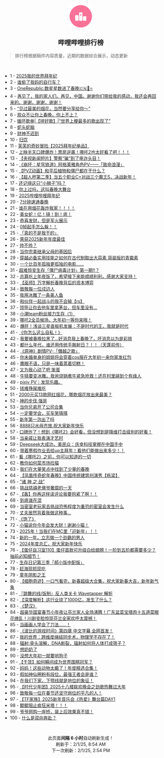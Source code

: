<div align="center">
    <img src="./assets/icon_rank.png" alt="logo" />
    <h2>哔哩哔哩排行榜</h>
</div>

> 排行榜根据稿件内容质量，近期的数据综合展示，动态更新

<br />

<ul><li><span>1 - <a href=https://www.bilibili.com/BV1fdfQYYEDd target=_blank>2025我的世界拜年纪</a></span></li><li><span>2 - <a href=https://www.bilibili.com/BV1MTFnefEz7 target=_blank>谁偷了我妈的自行车？</a></span></li><li><span>3 - <a href=https://www.bilibili.com/BV1TxFhe4Eyz target=_blank>OneRepublic:数星星数进了春晚🇨🇳🐍⭐️</a></span></li><li><span>4 - <a href=https://www.bilibili.com/BV1icFSexE8w target=_blank>再见了，我的家人们。再见，中国。谢谢你们带给我的感动，我还会再回来的。谢谢，谢谢，谢谢！</a></span></li><li><span>5 - <a href=https://www.bilibili.com/BV15fFWeDEhM target=_blank>“见过最美的烟花，当然要分享给你～”</a></span></li><li><span>6 - <a href=https://www.bilibili.com/BV1vvFaeuEoe target=_blank>观众不让你上春晚，你上不上？</a></span></li><li><span>7 - <a href=https://www.bilibili.com/BV1H1fSYaEym target=_blank>循环歌单|【拼好歌】|“世界上梗最多的歌出现了”</a></span></li><li><span>8 - <a href=https://www.bilibili.com/BV1zXFWeREV7 target=_blank>蛇头蛇脑</a></span></li><li><span>9 - <a href=https://www.bilibili.com/BV1MuFpeKEGH target=_blank>财神不迟到</a></span></li><li><span>10 - <a href=https://www.bilibili.com/BV1cfFTe2ECo target=_blank>归饮</a></span></li><li><span>11 - <a href=https://www.bilibili.com/BV1gEfpYKEo9 target=_blank>芙芙的奇妙冒险【2025拜年纪单品】</a></span></li><li><span>12 - <a href=https://www.bilibili.com/BV1eBFaeTEzF target=_blank>上映半天口碑爆炸！票房逆袭！哪吒2也太好看了吧！！！</a></span></li><li><span>13 - <a href=https://www.bilibili.com/BV1GiFTeaEyk target=_blank>【央视新闻短片】警察“骗”到了电诈头目！</a></span></li><li><span>14 - <a href=https://www.bilibili.com/BV1ADFNe5EAG target=_blank>《崩坏：星穹铁道》阿格莱雅角色PV——「致命浪漫」</a></span></li><li><span>15 - <a href=https://www.bilibili.com/BV1NKfHYxEWm target=_blank>【PVZ动画】和平后植物和僵尸都在干什么？</a></span></li><li><span>16 - <a href=https://www.bilibili.com/BV1hGfRY8EyC target=_blank>【超人杯第二季】当五个职业C+对战三个魔王S，决战新年！</a></span></li><li><span>17 - <a href=https://www.bilibili.com/BV1tmFaecETN target=_blank>还记得这只“小狮子”吗？</a></span></li><li><span>18 - <a href=https://www.bilibili.com/BV1hcFuePEQg target=_blank>你上过吗，这叫春晚大舞台</a></span></li><li><span>19 - <a href=https://www.bilibili.com/BV1ZUfsYpEXy target=_blank>2025哔哩哔哩拜年纪</a></span></li><li><span>20 - <a href=https://www.bilibili.com/BV1XXFbeFEcy target=_blank>7分钟速通春晚</a></span></li><li><span>21 - <a href=https://www.bilibili.com/BV1xzFxeGERL target=_blank>谁在用烟花轰炸我家！！！！</a></span></li><li><span>22 - <a href=https://www.bilibili.com/BV12if6Y2EZA target=_blank>美女蛇！亿！镜！到！底！</a></span></li><li><span>23 - <a href=https://www.bilibili.com/BV1ZqFse9EEM target=_blank>恭喜发财，但是军火展示</a></span></li><li><span>24 - <a href=https://www.bilibili.com/BV1CFFWecEvf target=_blank>0帧起手怎么躲！！</a></span></li><li><span>25 - <a href=https://www.bilibili.com/BV1bGFVeGEL6 target=_blank>「真的不是我干的」</a></span></li><li><span>26 - <a href=https://www.bilibili.com/BV1LQFHemE2z target=_blank>荣获2025新年年度最佳</a></span></li><li><span>27 - <a href=https://www.bilibili.com/BV1P3fyYnEYC target=_blank>帅不帅？</a></span></li><li><span>28 - <a href=https://www.bilibili.com/BV16QFWexEKp target=_blank>当你完美继承父母的基因后</a></span></li><li><span>29 - <a href=https://www.bilibili.com/BV1tYfSY6Eai target=_blank>穿越必备实用技能之如何在古代制取出大蒜素&nbsp;简装版的青霉素</a></span></li><li><span>30 - <a href=https://www.bilibili.com/BV1L1w8erEGk target=_blank>一个比百年孤独更孤独的电影……</a></span></li><li><span>31 - <a href=https://www.bilibili.com/BV1jkF4eFEn1 target=_blank>超难惊变生存「僵尸病毒计划」第一期!!？</a></span></li><li><span>32 - <a href=https://www.bilibili.com/BV1Z5FWeDEH2 target=_blank>总算吃上年夜饭了，希望接下来能顺顺利利，感谢大家支持！</a></span></li><li><span>33 - <a href=https://www.bilibili.com/BV1xQfWYaEV5 target=_blank>【巫师】万字解析春晚背后的资本博弈</a></span></li><li><span>34 - <a href=https://www.bilibili.com/BV1eZFGeQEyy target=_blank>致敬每一位戍边人</a></span></li><li><span>35 - <a href=https://www.bilibili.com/BV1U9FpeNEjv target=_blank>我用冰雕了一条美人鱼</a></span></li><li><span>36 - <a href=https://www.bilibili.com/BV1PcFWehEyU target=_blank>和伙伴一起战斗的我不会输【rs】</a></span></li><li><span>37 - <a href=https://www.bilibili.com/BV1CRf2YZESn target=_blank>领导让你去他车里拿茅台，但车里没有…</a></span></li><li><span>38 - <a href=https://www.bilibili.com/BV1yAwPe5ETw target=_blank>小潮team粉丝接力生存（1）</a></span></li><li><span>39 - <a href=https://www.bilibili.com/BV1kwFWefErf target=_blank>哪吒2全员候场，大年初一等你来哦！</a></span></li><li><span>40 - <a href=https://www.bilibili.com/BV15KfRYeEwW target=_blank>爆肝！浅谈三星直板机发展：不是时代的王，我就是时代</a></span></li><li><span>41 - <a href=https://www.bilibili.com/BV1HfFaeXEdW target=_blank>《你怎么这么自私！》</a></span></li><li><span>42 - <a href=https://www.bilibili.com/BV1cZFTe7E1w target=_blank>我要被春晚拉黑了…好消息我上春晚了，坏消息以为是彩排</a></span></li><li><span>43 - <a href=https://www.bilibili.com/BV1wPf6YzEYU target=_blank>都什么年代，谁还用传统手腕射日？！！（天蓬前传）</a></span></li><li><span>44 - <a href=https://www.bilibili.com/BV1wiFheSEVe target=_blank>《原神》剧情PV-「僭越之歌」</a></span></li><li><span>45 - <a href=https://www.bilibili.com/BV1QzF8eZEEs target=_blank>你未婚单身的姐姐将会穿着cos服在大年初一来你家发红包</a></span></li><li><span>46 - <a href=https://www.bilibili.com/BV1cNfBYcESc target=_blank>鹰眼不语，只是一味着蒸着切糕！</a></span></li><li><span>47 - <a href=https://www.bilibili.com/BV1BBFKe3ERP target=_blank>又为我心动了吧&nbsp;笨蛋</a></span></li><li><span>48 - <a href=https://www.bilibili.com/BV1aSFLeREvR target=_blank>牛犊要变冰雕，我爸烧锅煮牛紧急抢救！还在村里碰到个有缘人</a></span></li><li><span>49 - <a href=https://www.bilibili.com/BV1qZFWeHEE8 target=_blank>pixiv&nbsp;PV｜发现乐趣。</a></span></li><li><span>50 - <a href=https://www.bilibili.com/BV11JFseTE3T target=_blank>钱难挣屎难吃</a></span></li><li><span>51 - <a href=https://www.bilibili.com/BV1YrFaeNEwA target=_blank>2000元买13款网红烟花，哪款烟花放出来最美？</a></span></li><li><span>52 - <a href=https://www.bilibili.com/BV1WVFTe7Ebj target=_blank>神的步伐&nbsp;强哥</a></span></li><li><span>53 - <a href=https://www.bilibili.com/BV16TfSYtE4X target=_blank>当你兄弟开了公司合集</a></span></li><li><span>54 - <a href=https://www.bilibili.com/BV18vFNesE1f target=_blank>一定要学会，买车笑嘻嘻</a></span></li><li><span>55 - <a href=https://www.bilibili.com/BV1vYFae6ER3 target=_blank>新年第一泡出了吗</a></span></li><li><span>56 - <a href=https://www.bilibili.com/BV1kRf2YZEQL target=_blank>8888只水母齐放.祝大家新年快乐</a></span></li><li><span>57 - <a href=https://www.bilibili.com/BV1YqF8eFEKd target=_blank>口碑炸了！想到《哪吒2》会好看，但没想到是降维打击级别的好看！</a></span></li><li><span>58 - <a href=https://www.bilibili.com/BV1XoFheNECa target=_blank>当亲戚让我表演才艺时</a></span></li><li><span>59 - <a href=https://www.bilibili.com/BV1kVFTe7EGv target=_blank>Deepseek大成功，美民众：庆幸科技掌握在中国手中</a></span></li><li><span>60 - <a href=https://www.bilibili.com/BV1WnFpeZEDN target=_blank>带着寒假作业去给up主拜年！看他们能做出来多少！！</a></span></li><li><span>61 - <a href=https://www.bilibili.com/BV1mfFsezEFK target=_blank>看《哪吒2》之前，你可以知道的一切</a></span></li><li><span>62 - <a href=https://www.bilibili.com/BV1nFFhe5EWg target=_blank>教你如何菜市场捡猫</a></span></li><li><span>63 - <a href=https://www.bilibili.com/BV1w8F4eMEGU target=_blank>我们在大量笑点中找到了少量的春晚</a></span></li><li><span>64 - <a href=https://www.bilibili.com/BV18hFxemEWx target=_blank>【凤凰传奇蛇年春晚】中国传统建筑创演秀【栋梁】</a></span></li><li><span>65 - <a href=https://www.bilibili.com/BV1AJFpebECL target=_blank>“诸&nbsp;神&nbsp;之&nbsp;战”</a></span></li><li><span>66 - <a href=https://www.bilibili.com/BV1LcFseJEWp target=_blank>挑战慈禧老佛爷奢靡的一天</a></span></li><li><span>67 - <a href=https://www.bilibili.com/BV1HWfUYZEPM target=_blank>【轰】你再这样读评论我要抱紧了啊！！</a></span></li><li><span>68 - <a href=https://www.bilibili.com/BV13jFbeREEx target=_blank>到底谁在混</a></span></li><li><span>69 - <a href=https://www.bilibili.com/BV1Y9w8eKEjC target=_blank>当密室老玩家去挑战恐怖程度为重恐的密室会发生什么</a></span></li><li><span>70 - <a href=https://www.bilibili.com/BV1xRFaexEh9 target=_blank>丈夫居然背着我做这种事…</a></span></li><li><span>71 - <a href=https://www.bilibili.com/BV1J7FTeyEhD target=_blank>《饱了》</a></span></li><li><span>72 - <a href=https://www.bilibili.com/BV1yzFHedEPh target=_blank>小猫说你今年会发大财！谢谢小猫！</a></span></li><li><span>73 - <a href=https://www.bilibili.com/BV1wbFsecEtj target=_blank>2025年！当我们在MC里「迎新年」！！</a></span></li><li><span>74 - <a href=https://www.bilibili.com/BV1UNf2YAEKg target=_blank>新的一年，立志做一个劲霸的男人</a></span></li><li><span>75 - <a href=https://www.bilibili.com/BV1aJFHezE7N target=_blank>2024年度总汇，祝大家新年快乐</a></span></li><li><span>76 - <a href=https://www.bilibili.com/BV1ceFbeVEiA target=_blank>【蛋仔自习室110】蛋仔首款可升级白给翅膀！一阶到五阶都需要多少？抽前必知细节！</a></span></li><li><span>77 - <a href=https://www.bilibili.com/BV1gMFseyE3B target=_blank>生存日记第三季「郝小饭中配版」</a></span></li><li><span>78 - <a href=https://www.bilibili.com/BV1bfFKeoEAB target=_blank>赶海现抓现吃</a></span></li><li><span>79 - <a href=https://www.bilibili.com/BV1U9FpeNEcU target=_blank>童年阴影之王</a></span></li><li><span>80 - <a href=https://www.bilibili.com/BV1HpfzYqE2d target=_blank>【细胞奇迹】一口气看完，新春超级大合集，祝大家新春大吉，新年新气象</a></span></li><li><span>81 - <a href=https://www.bilibili.com/BV1Q5FMevE9u target=_blank>『跳舞的线/饭制』反人类关卡&nbsp;Wavetapper&nbsp;解析</a></span></li><li><span>82 - <a href=https://www.bilibili.com/BV1wWfDYiEUi target=_blank>【深度解析】这行业烧了1000亿，发生了什么？</a></span></li><li><span>83 - <a href=https://www.bilibili.com/BV1KYfiYPEiK target=_blank>《楚汉》</a></span></li><li><span>84 - <a href=https://www.bilibili.com/BV17xFTeuEpK target=_blank>超豪华国宴春节小年夜让芬兰家人全场沸腾！广东盆菜宝塔肉十五道菜眼花缭乱！川剧变脸惊现芬兰全家欢呼太震撼！</a></span></li><li><span>85 - <a href=https://www.bilibili.com/BV1baFWeuEfg target=_blank>当画画人学会了刀法……！</a></span></li><li><span>86 - <a href=https://www.bilibili.com/BV1e1FLetEte target=_blank>《波比的游戏时间》第四章&nbsp;中文字幕&nbsp;全网首发！</a></span></li><li><span>87 - <a href=https://www.bilibili.com/BV1q8FaekEdv target=_blank>我的世界：跨维度绳结同步术，物理学不存在了！</a></span></li><li><span>88 - <a href=https://www.bilibili.com/BV1qnFteAEfz target=_blank>辐射:骨头溶解，DNA断裂，辐射如何将人体打成筛子？</a></span></li><li><span>89 - <a href=https://www.bilibili.com/BV1TwFje2EC4 target=_blank>想奶奶了</a></span></li><li><span>90 - <a href=https://www.bilibili.com/BV1T2FTeRE3v target=_blank>没想大年初一就要哄狗子</a></span></li><li><span>91 - <a href=https://www.bilibili.com/BV14JFLeLEcT target=_blank>【干货】如何瞬间成为世界围棋冠军？</a></span></li><li><span>92 - <a href=https://www.bilibili.com/BV1piFHeZEZT target=_blank>妈妈！这些动物太癫了！年度精选合集！</a></span></li><li><span>93 - <a href=https://www.bilibili.com/BV1kwFWefEvP target=_blank>假如神仙圈粉有段位，最强王者会是谁？</a></span></li><li><span>94 - <a href=https://www.bilibili.com/BV1FHf2YHEuU target=_blank>在我们下家，下颚线就是地位的象征！</a></span></li><li><span>95 - <a href=https://www.bilibili.com/BV1SNFaefEJN target=_blank>【时代少年团】2025十八楼联欢晚会之劲歌热舞过大年</a></span></li><li><span>96 - <a href=https://www.bilibili.com/BV1btfmYKE4V target=_blank>致敬每一位在春节还坚守岗位的平凡的人！</a></span></li><li><span>97 - <a href=https://www.bilibili.com/BV1Q5FMevEvg target=_blank>【TF家族】2025新年音乐会《热爱》舞台篇DAY1</a></span></li><li><span>98 - <a href=https://www.bilibili.com/BV18kFaeeEeM target=_blank>鲲鲲阻止疯狂米塔！！！</a></span></li><li><span>99 - <a href=https://www.bilibili.com/BV1K7FseBEAk target=_blank>爷爷网购一座桥，装上后效果真不错！</a></span></li><li><span>100 - <a href=https://www.bilibili.com/BV1CyF2ebEQc target=_blank>什么是双向奔赴？</a></span></li></ul>

<br />

<p align=center>此页面<strong>间隔 6 小时</strong>自动刷新生成！<br>刷新于：2/1/25, 8:54 AM<br>下一次刷新：2/1/25, 2:54 PM</p>

